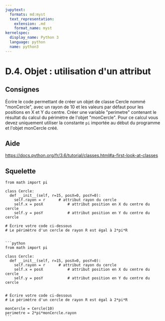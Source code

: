 ```yaml
---
jupytext:
  formats: md:myst
  text_representation:
    extension: .md
    format_name: myst
kernelspec:
  display_name: Python 3
  language: python
  name: python3
---
```


# D.4. Objet : utilisation d'un attribut

## Consignes

Écrire le code permettant de créer un objet de classe Cercle nommé "monCercle", avec un rayon de 10 et les valeurs par défaut pour les positions en X et Y du centre. Créer une variable "perimetre" contenant le résultat du calcul du périmètre de l'objet "monCercle". Pour ce calcul vous devez uniquement utiliser la constante `pi` importée au début du programme et l'objet monCercle créé.

## Aide

https://docs.python.org/fr/3.6/tutorial/classes.html#a-first-look-at-classes

## Squelette

```{code-cell} python
from math import pi

class Cercle:
  def __init__(self, r=15, posX=0, posY=0):
    self.rayon = r		# attribut rayon du cercle
    self.x = posX			# attribut position en X du centre du cercle
    self.y = posY			# attribut position en Y du centre du cercle

# Écrire votre code ci-dessous
# Le périmètre d'un cercle de rayon R est égal à 2*pi*R

```

````{dropdown} Proposition de solution

```python
from math import pi

class Cercle:
  def __init__(self, r=15, posX=0, posY=0):
    self.rayon = r		# attribut rayon du cercle
    self.x = posX			# attribut position en X du centre du cercle
    self.y = posY			# attribut position en Y du centre du cercle
  
  
# Écrire votre code ci-dessous
# Le périmètre d'un cercle de rayon R est égal à 2*pi*R

monCercle = Cercle(10)
perimetre = 2*pi*monCercle.rayon
```
````
